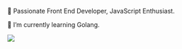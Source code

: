 👋 Passionate Front End Developer, JavaScript Enthusiast.

🌱 I’m currently learning Golang.

![](https://github-readme-stats.vercel.app/api?username=SyMind&show_icons=true&count_private=true&theme=merko)
